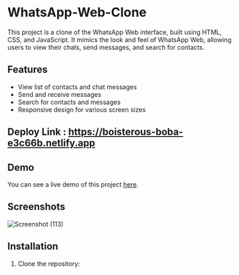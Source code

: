 # WhatsApp-Web-Clone

This project is a clone of the WhatsApp Web interface, built using HTML, CSS, and JavaScript. It mimics the look and feel of WhatsApp Web, allowing users to view their chats, send messages, and search for contacts.

## Features

- View list of contacts and chat messages
- Send and receive messages
- Search for contacts and messages
- Responsive design for various screen sizes

## Deploy Link : https://boisterous-boba-e3c66b.netlify.app

## Demo

You can see a live demo of this project [here](link_to_demo).

## Screenshots

![Screenshot (113)](https://github.com/ersudhist/WhatsApp-Web-Clone/assets/121331538/209f5f22-3630-48a7-8f9c-76f7818df688)

## Installation

1. Clone the repository:

